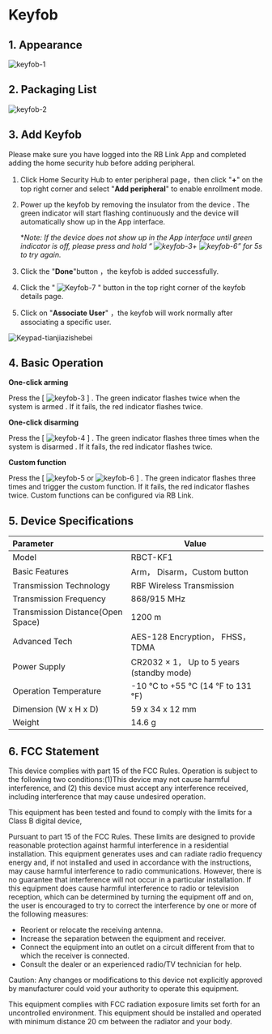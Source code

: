 # Keyfob

## 1. Appearance

![keyfob-1](https://dusunprj.oss-us-west-1.aliyuncs.com/keyfob-1.png)

## 2. Packaging List

![keyfob-2](https://dusunprj.oss-us-west-1.aliyuncs.com/keyfob-2.png)

## 3. Add Keyfob

Please make sure you have logged into the RB Link App and completed adding the home security hub before adding peripheral.

1. Click Home Security Hub to enter peripheral page，then click "**+**" on the top right corner and select "**Add peripheral**" to enable enrollment mode.

2. Power up the keyfob by removing the insulator from the device . The green indicator will start flashing continuously and the device will automatically show up in the App interface. 

   **Note: If the device does not show up in the App interface until green indicator is off, please press and hold  “  ![keyfob-3](https://dusunprj.oss-us-west-1.aliyuncs.com/keyfob-3.png)+  ![keyfob-6](https://dusunprj.oss-us-west-1.aliyuncs.com/keyfob-6.png)” for 5s to try again.*

3. Click the "**Done**"button ，the keyfob is added successfully.

4. Click the "  ![Keyfob-7](https://dusunprj.oss-us-west-1.aliyuncs.com/Keyfob-7.png)  " button in the top right corner of the keyfob details page.

5. Click on "**Associate User**" ，the keyfob will work normally after associating a specific user. 

![Keypad-tianjiazishebei](https://dusunprj.oss-us-west-1.aliyuncs.com/Keypad-tianjiazishebei.png)

## 4. Basic Operation

**One-click arming**

Press the [  ![keyfob-3](https://dusunprj.oss-us-west-1.aliyuncs.com/keyfob-3.png) ] . The green indicator flashes twice when the system is armed . If it fails, the red indicator flashes twice.

**One-click disarming**

Press the [  ![keyfob-4](https://dusunprj.oss-us-west-1.aliyuncs.com/keyfob-4.png) ] . The green indicator flashes three times when the system is disarmed . If it fails, the red indicator flashes twice.

**Custom function**

Press the [  ![keyfob-5](https://dusunprj.oss-us-west-1.aliyuncs.com/keyfob-5.png) or  ![keyfob-6](https://dusunprj.oss-us-west-1.aliyuncs.com/keyfob-6.png)  ] . The green indicator flashes three times and trigger the custom function. If it fails, the red indicator flashes twice. Custom functions can be configured via RB Link.

## 5. Device Specifications

| Parameter                         | Value                                     |
| :-------------------------------- | ----------------------------------------- |
| Model                             | RBCT-KF1                                  |
| Basic Features                    | Arm， Disarm，Custom button               |
| Transmission Technology           | RBF Wireless Transmission                 |
| Transmission Frequency            | 868/915 MHz                               |
| Transmission Distance(Open Space) | 1200 m                                    |
| Advanced Tech                     | AES-128 Encryption， FHSS， TDMA          |
| Power Supply                      | CR2032 × 1， Up to 5 years (standby mode) |
| Operation Temperature             | -10 °C to +55 °C (14 °F to 131 °F)        |
| Dimension (W x H x D)             | 59 x 34 x 12 mm                           |
| Weight                            | 14.6 g                                    |

## 6. FCC  Statement

This device complies with part 15 of the FCC Rules. Operation is subject to the following two conditions:(1)This device may not cause harmful interference, and (2) this device must accept any interference received, including interference that may cause undesired operation.

This equipment has been tested and found to comply with the limits for a Class B digital device,

Pursuant to part 15 of the FCC Rules. These limits are designed to provide reasonable protection against harmful interference in a residential installation. This equipment generates uses and can radiate radio frequency energy and, if not installed and used in accordance with the instructions, may cause harmful interference to radio communications. However, there is no guarantee that interference will not occur in a particular installation. If this equipment does cause harmful interference to radio or television reception, which can be determined by turning the equipment off and on, the user is encouraged to try to correct the interference by one or more of the following measures:

- Reorient or relocate the receiving antenna.
- Increase the separation between the equipment and receiver.
- Connect the equipment into an outlet on a circuit different from that to which the receiver is connected.
- Consult the dealer or an experienced radio/TV technician for help.

Caution: Any changes or modifications to this device not explicitly approved by manufacturer could void your authority to operate this equipment.

This equipment complies with FCC radiation exposure limits set forth for an uncontrolled environment. This equipment should be installed and operated with minimum distance 20 cm between the radiator and your body.

